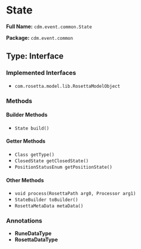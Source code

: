 # State

**Full Name:** `cdm.event.common.State`

**Package:** `cdm.event.common`

## Type: Interface

### Implemented Interfaces

- `com.rosetta.model.lib.RosettaModelObject`

### Methods

#### Builder Methods

- `State build()`

#### Getter Methods

- `Class getType()`
- `ClosedState getClosedState()`
- `PositionStatusEnum getPositionState()`

#### Other Methods

- `void process(RosettaPath arg0, Processor arg1)`
- `StateBuilder toBuilder()`
- `RosettaMetaData metaData()`

### Annotations

- **RuneDataType**
- **RosettaDataType**


